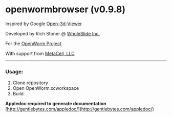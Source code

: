 openwormbrowser (v0.9.8)
===============

Inspired by Google [Open-3d-Viewer](https://code.google.com/p/open-3d-viewer/)

Developed by Rich Stoner @ [WholeSlide Inc.](http://www.wholeslide.com)

For the [OpenWorm Project](http://www.openworm.org/)

With support from [MetaCell, LLC](http://www.metacell.us)

___

### Usage:
1. Clone repository
2. Open OpenWorm.xcworkspace
3. Build

**Appledoc required to generate documentation** [http://gentlebytes.com/appledoc/](http://gentlebytes.com/appledoc/) 
